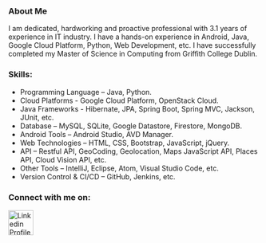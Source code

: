 ### About Me

I am dedicated, hardworking and proactive professional with 3.1 years of experience in IT industry. I have a hands-on experience in Android, Java, Google Cloud Platform, Python, Web Development, etc. I have successfully completed my Master of Science in Computing from Griffith College Dublin.

### Skills:

<!-- UL -->
* Programming Language – Java, Python.
* Cloud Platforms - Google Cloud Platform, OpenStack Cloud.
* Java Frameworks - Hibernate, JPA, Spring Boot, Spring MVC, Jackson, JUnit, etc.
* Database – MySQL, SQLite, Google Datastore, Firestore, MongoDB.
* Android Tools – Android Studio, AVD Manager.
* Web Technologies – HTML, CSS, Bootstrap, JavaScript, jQuery.
* API – Restful API, GeoCoding, Geolocation, Maps JavaScript API, Places API, Cloud Vision API, etc.
* Other Tools – IntelliJ, Eclipse, Atom, Visual Studio Code, etc.
* Version Control & CI/CD – GitHub, Jenkins, etc.

### Connect with me on:

[<img align="center" alt="Linkedin Profile" width="50px" src="https://cdn.jsdelivr.net/npm/simple-icons@v3/icons/linkedin.svg" />][linkedin]

[linkedin]: https://www.linkedin.com/in/riddhish-bharadva-b94848b6/
